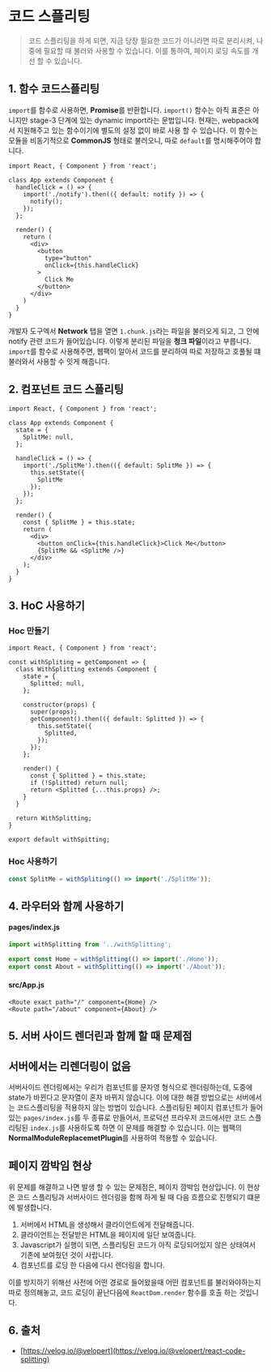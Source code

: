 # 코드 스플리팅

> 코드 스플리팅을 하게 되면, 지금 당장 필요한 코드가 아니라면 따로 분리시켜, 나중에 필요할 때 불러와 사용할 수 있습니다. 이를 통하여, 페이지 로딩 속도를 개선 할 수 있습니다.

## 1. 함수 코드스플리팅

`import`를 함수로 사용하면, **Promise**를 반환합니다. `import()` 함수는 아직 표준은 아니지만 stage-3 단계에 있는 dynamic import라는 문법입니다. 현재는, webpack에서 지원해주고 있는 함수이기에 별도의 설정 없이 바로 사용 할 수 있습니다. 이 함수는 모듈을 비동기적으로 **CommonJS** 형태로 불러오니, 따로 `default`를 명시해주어야 합니다.

```JSX
import React, { Component } from 'react';

class App extends Component {
  handleClick = () => {
    import('./notify').then(({ default: notify }) => {
      notify();
    });
  };

  render() {
    return (
      <div>
        <button
          type="button"
          onClick={this.handleClick}
        >
          Click Me
        </button>
      </div>
    )
  }
}
```

개발자 도구엑서 **Network** 탭을 열면 `1.chunk.js`라는 파일을 불러오게 되고, 그 안에 notify 관련 코드가 들어있습니다. 이렇게 분리된 파일을 **청크 파일**이라고 부릅니다. `import`를 함수로 사용해주면, 웹팩이 알아서 코드를 분리하여 따로 저장하고 호풀될 떄 불러와서 사용할 수 잇게 해줍니다.

## 2. 컴포넌트 코드 스플리팅

```JSX
import React, { Component } from 'react';

class App extends Component {
  state = {
    SplitMe: null,
  };

  handleClick = () => {
    import('./SplitMe').then(({ default: SplitMe }) => {
      this.setState({
        SplitMe
      });
    });
  };

  render() {
    const { SplitMe } = this.state;
    return (
      <div>
        <button onClick={this.handleClick}>Click Me</button>
        {SplitMe && <SplitMe />}
      </div>
    );
  }
}
```

## 3. HoC 사용하기

### Hoc 만들기
```JSX
import React, { Component } from 'react';

const withSpliting = getComponent => {
  class WithSplitting extends Component {
    state = {
      Splitted: null,
    };

    constructor(props) {
      super(props);
      getComponent().then(({ default: Splitted }) => {
        this.setState({
          Splitted,
        });
      });
    };

    render() {
      const { Splitted } = this.state;
      if (!Splitted) return null;
      return <Splitted {...this.props} />;
    }
  }

  return WithSplitting;
}

export default withSpitting;
```

### Hoc 사용하기

```javascript
const SplitMe = withSpliting(() => import('./SplitMe'));
```

## 4. 라우터와 함께 사용하기

#### pages/index.js

```javascript
import withSplitting from '../withSplitting';

export const Home = withSplitting(() => import('./Home'));
export const About = withSplitting(() => import('./About'));
```

#### src/App.js

```JSX
<Route exact path="/" component={Home} />
<Route path="/about" component={About} />
```

## 5. 서버 사이드 렌더린과 함께 할 때 문제점

## 서버에서는 리렌더링이 없음
서버사이드 렌더링에서는 우리가 컴포넌트를 문자영 형식으로 렌더링하는데, 도중에 state가 바뀐다고 문자열이 혼자 바뀌지 않습니다. 이에 대한 해결 방법으로는 서버에서는 코드스플리팅을 적용하지 않는 방법이 있습니다. 스플리팅된 페이지 컴포넌트가 들어있는 `pages/index.js`를 두 종류로 만들어서, 프로덕션 프라우저 코드에서만 코드 스플리팅된 `index.js`를 사용하도록 하면 이 문제를 해결할 수 있습니다. 이는 웹팩의 **NormalModuleReplacemetPlugin**를 사용하여 적용할 수 있습니다.

## 페이지 깜박임 현상

위 문제를 해결하고 나면 발생 할 수 있는 문제점은, 페이지 깜박임 현상입니다. 이 현상은 코드 스플리팅과 서버사이드 렌더링을 함께 하게 될 때 다음 흐름으로 진행되기 떄문에 발생합니다.

1. 서버에서 HTML을 생성해서 클라이언트에게 전달해줍니다.
2. 클라이언트는 전달받은 HTML을 페이지에 일단 보여줍니다.
3. Javascript가 실행이 되면, 스플리팅된 코드가 아직 로딩되어있지 않은 상태여서 기존에 보여줬던 것이 사랍니다.
4. 컴포넌트를 로딩 한 다음에 다시 렌더링을 합니다.

이를 방지하기 위해선 사전에 어떤 경로로 들어왔을때 어떤 컴포넌트를 불러와야하는지 따로 정의해놓고, 코드 로딩이 끝난다음에 `ReactDom.render` 함수를 호출 하는 것입니다.

## 6. 출처

- [https://velog.io/@velopert](https://velog.io/@velopert/react-code-splitting)
